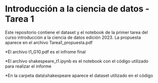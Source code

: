 # Introducción a la ciencia de datos - Tarea 1
Este repositorio contiene el dataset y el notebook de la primer tarea del curso introducción a la ciencia de datos edición 2023. La propuesta aparece en el archivo Tarea1_propuesta.pdf

*El archivo t1_G10.pdf es el infrome final

*El archivo shakespeare_t1.ipynb es el notebook con el código utilizado para realizar el informe

*En la carpeta data\shakespeare aparece el dataset utilizado en el código